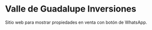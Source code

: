 # Valle de Guadalupe Inversiones

Sitio web para mostrar propiedades en venta con botón de WhatsApp.